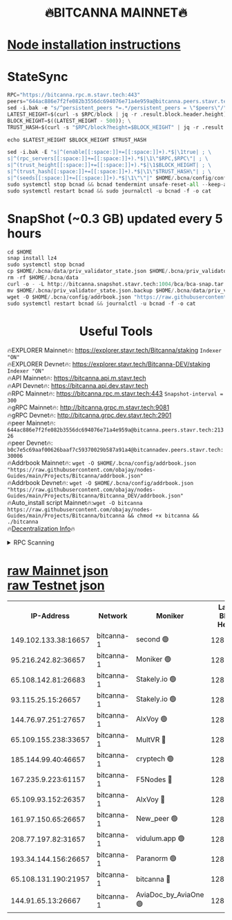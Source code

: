 <h1 align="center"> 🔥BITCANNA MAINNET🔥</h1>


[Node installation instructions](https://github.com/obajay/nodes-Guides/tree/main/Projects/Bitcanna)
=

# StateSync
```python
RPC="https://bitcanna.rpc.m.stavr.tech:443"
peers="644ac886e7f2fe082b3556dc694076e71a4e959a@bitcanna.peers.stavr.tech:21326"
sed -i.bak -e "s/^persistent_peers *=.*/persistent_peers = \"$peers\"/" $HOME/.bcna/config/config.toml
LATEST_HEIGHT=$(curl -s $RPC/block | jq -r .result.block.header.height); \
BLOCK_HEIGHT=$((LATEST_HEIGHT - 500)); \
TRUST_HASH=$(curl -s "$RPC/block?height=$BLOCK_HEIGHT" | jq -r .result.block_id.hash)

echo $LATEST_HEIGHT $BLOCK_HEIGHT $TRUST_HASH

sed -i.bak -E "s|^(enable[[:space:]]+=[[:space:]]+).*$|\1true| ; \
s|^(rpc_servers[[:space:]]+=[[:space:]]+).*$|\1\"$RPC,$RPC\"| ; \
s|^(trust_height[[:space:]]+=[[:space:]]+).*$|\1$BLOCK_HEIGHT| ; \
s|^(trust_hash[[:space:]]+=[[:space:]]+).*$|\1\"$TRUST_HASH\"| ; \
s|^(seeds[[:space:]]+=[[:space:]]+).*$|\1\"\"|" $HOME/.bcna/config/config.toml
sudo systemctl stop bcnad && bcnad tendermint unsafe-reset-all --keep-addr-book
sudo systemctl restart bcnad && sudo journalctl -u bcnad -f -o cat
```
# SnapShot (~0.3 GB) updated every 5 hours
```python
cd $HOME
snap install lz4
sudo systemctl stop bcnad
cp $HOME/.bcna/data/priv_validator_state.json $HOME/.bcna/priv_validator_state.json.backup
rm -rf $HOME/.bcna/data
curl -o - -L http://bitcanna.snapshot.stavr.tech:1004/bca/bca-snap.tar.lz4 | lz4 -c -d - | tar -x -C $HOME/.bcna --strip-components 2
mv $HOME/.bcna/priv_validator_state.json.backup $HOME/.bcna/data/priv_validator_state.json
wget -O $HOME/.bcna/config/addrbook.json "https://raw.githubusercontent.com/obajay/nodes-Guides/main/Projects/Bitcanna/addrbook.json"
sudo systemctl restart bcnad && journalctl -u bcnad -f -o cat
```

 <h1 align="center"> Useful Tools</h1>

🔥EXPLORER Mainnet🔥:    https://explorer.stavr.tech/Bitcanna/staking          `Indexer "ON"` \
🔥EXPLORER Devnet🔥:     https://explorer.stavr.tech/Bitcanna-DEV/staking     `Indexer "ON"` \
🔥API Mainnet🔥:         https://bitcanna.api.m.stavr.tech \
🔥API Devnet🔥:          https://bitcanna.api.dev.stavr.tech \
🔥RPC Mainnet🔥:         https://bitcanna.rpc.m.stavr.tech:443         `Snapshot-interval = 300` \
🔥gRPC Mainnet🔥:        http://bitcanna.grpc.m.stavr.tech:9081 \
🔥gRPC Devnet🔥:         http://bitcanna.grpc.dev.stavr.tech:2901 \
🔥peer Mainnet🔥:        `644ac886e7f2fe082b3556dc694076e71a4e959a@bitcanna.peers.stavr.tech:21326` \
🔥peer Devnet🔥:         `b0c7e5c69aaf00626baaf7c59370029b587a91a4@bitcannadev.peers.stavr.tech:30006` \
🔥Addrbook Mainnet🔥:    ```wget -O $HOME/.bcna/config/addrbook.json "https://raw.githubusercontent.com/obajay/nodes-Guides/main/Projects/Bitcanna/addrbook.json"``` \
🔥Addrbook Devnet🔥:    ```wget -O $HOME/.bcna/config/addrbook.json "https://raw.githubusercontent.com/obajay/nodes-Guides/main/Projects/Bitcanna/Bitcanna_DEV/addrbook.json"``` \
🔥Auto_install script Mainnet🔥:```wget -O bitcanna https://raw.githubusercontent.com/obajay/nodes-Guides/main/Projects/Bitcanna/bitcanna && chmod +x bitcanna && ./bitcanna``` \
🔥[Decentralization Info](https://github.com/obajay/StateSync-snapshots/tree/main/Projects/Bitcanna/Decentralization)🔥


<details>
<summary>RPC Scanning</summary>

<h2 align="center"> We scan nodes in real time every 4 hours. And we provide the final result of RPC endpoints.
We cannot influence the operation of these nodes in any way. </h2>


```python
If Voting Power is higher than 0 --> then the Node is a validator of the network and may be subject to attack and be a potential threat to the chain.
```
```python
We marked such validators with a red symbol
```

</details>

[raw Mainnet json](https://rpc-check.bcam.stavr.tech/bcam/rpc-bcam-result.json) \
[raw Testnet json](https://github.com/obajay/StateSync-snapshots/tree/main/Projects/Bitcanna/Rpc-Check-Testnet)
=



<table><tr><th>IP-Address</th><th>Network</th><th>Moniker</th><th>Latest Block Height</th><th>Earliest Block Height</th><th>Catching Up</th><th>Tx Index</th><th>Voting Power</th><th>Scan Time</th></tr><tr><td>149.102.133.38:16657</td><td>bitcanna-1</td><td>second 🟢</td><td>12818601</td><td>1</td><td>False</td><td>on</td><td>0</td><td>2024-03-01T16:44:01.329839740UTC</td></tr><tr><td>95.216.242.82:36657</td><td>bitcanna-1</td><td>Moniker 🟢</td><td>12818591</td><td>5776907</td><td>False</td><td>on</td><td>0</td><td>2024-03-01T16:43:01.130430713UTC</td></tr><tr><td>65.108.142.81:26683</td><td>bitcanna-1</td><td>Stakely.io 🟢</td><td>12818595</td><td>6152001</td><td>False</td><td>on</td><td>0</td><td>2024-03-01T16:43:23.102446376UTC</td></tr><tr><td>93.115.25.15:26657</td><td>bitcanna-1</td><td>Stakely.io 🟢</td><td>12818594</td><td>6520001</td><td>False</td><td>on</td><td>0</td><td>2024-03-01T16:43:18.529911509UTC</td></tr><tr><td>144.76.97.251:27657</td><td>bitcanna-1</td><td>AlxVoy 🟢</td><td>12818599</td><td>8805201</td><td>False</td><td>on</td><td>0</td><td>2024-03-01T16:43:50.798530254UTC</td></tr><tr><td>65.109.155.238:33657</td><td>bitcanna-1</td><td>MultVR 🔴</td><td>12818596</td><td>9933415</td><td>False</td><td>on</td><td>353693</td><td>2024-03-01T16:43:30.742176478UTC</td></tr><tr><td>185.144.99.40:46657</td><td>bitcanna-1</td><td>cryptech 🟢</td><td>12818590</td><td>11528001</td><td>False</td><td>on</td><td>0</td><td>2024-03-01T16:42:56.725123384UTC</td></tr><tr><td>167.235.9.223:61157</td><td>bitcanna-1</td><td>F5Nodes 🔴</td><td>12818596</td><td>12084001</td><td>False</td><td>on</td><td>570</td><td>2024-03-01T16:43:32.984265448UTC</td></tr><tr><td>65.109.93.152:26357</td><td>bitcanna-1</td><td>AlxVoy 🔴</td><td>12818601</td><td>12109301</td><td>False</td><td>on</td><td>1391803</td><td>2024-03-01T16:44:01.872526528UTC</td></tr><tr><td>161.97.150.65:26657</td><td>bitcanna-1</td><td>New_peer 🟢</td><td>12818595</td><td>12254001</td><td>False</td><td>on</td><td>0</td><td>2024-03-01T16:43:23.402806193UTC</td></tr><tr><td>208.77.197.82:31657</td><td>bitcanna-1</td><td>vidulum.app 🟢</td><td>12818595</td><td>12386934</td><td>False</td><td>on</td><td>0</td><td>2024-03-01T16:43:26.247585612UTC</td></tr><tr><td>193.34.144.156:26657</td><td>bitcanna-1</td><td>Paranorm 🟢</td><td>12818598</td><td>12697701</td><td>False</td><td>on</td><td>0</td><td>2024-03-01T16:43:39.730425887UTC</td></tr><tr><td>65.108.131.190:21957</td><td>bitcanna-1</td><td>bitcanna 🔴</td><td>12818597</td><td>12718597</td><td>False</td><td>on</td><td>419419</td><td>2024-03-01T16:43:37.388389225UTC</td></tr><tr><td>144.91.65.13:26667</td><td>bitcanna-1</td><td>AviaDoc_by_AviaOne 🟢</td><td>12818599</td><td>12807701</td><td>False</td><td>on</td><td>0</td><td>2024-03-01T16:43:48.217255073UTC</td></tr></table>
